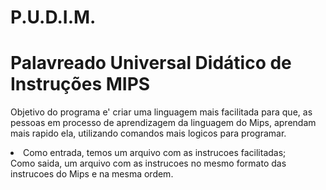 # P.U.D.I.M.

<h1>Palavreado Universal Didático de Instruções MIPS</h1>

<p>
   
Objetivo do programa e' criar uma linguagem mais facilitada para que, as pessoas em processo de aprendizagem da linguagem do Mips, aprendam mais rapido ela, utilizando comandos mais logicos para programar.
	<li>Como entrada, temos um arquivo com as instrucoes facilitadas;</li>
	Como saida, um arquivo com as instrucoes no mesmo formato das instrucoes do Mips e na mesma ordem.

</p>
